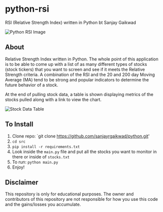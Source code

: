 # python-rsi

RSI (Relative Strength Index) written in Python bt Sanjay Gaikwad

![Python RSI Image](https://github.com/mtamer/python-rsi/blob/master/src/images/example.png)

## About

Relative Strength Index written in Python. The whole point of this application is to be able to come up with a list of as many different types of stocks (stock tickers) that you want to screen and see if it meets the Relative Strength criteria. A combination of the RSI and the 20 and 200 day Moving Average (MA) tend to be strong and popular indicators to determine the future behavior of a stock.

At the end of pulling stock data, a table is shown displaying metrics of the stocks pulled along with a link to view the chart.

![Stock Data Table](https://github.com/sanjayrgaikwad/python/src/images/pulled-data-table.png)

## To Install

1. Clone repo: `git clone https://github.com/sanjayrgaikwad/python.git'
2. `cd src`
3. `pip install -r requirements.txt`
4. Look inside the `main.py` file and put all the stocks you want to monitor in there or inside of `stocks.txt`
5. To run: `python main.py`
6. Enjoy!

## Disclaimer

This repository is only for educational purposes. The owner and contributors of this repository are not responsible for how you use this code and the gains/losses you accumulate.
